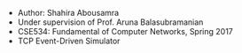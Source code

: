  * Author: Shahira Abousamra   
 * Under supervision of Prof. Aruna Balasubramanian  
 * CSE534: Fundamental of Computer Networks, Spring 2017
 * TCP Event-Driven Simulator
